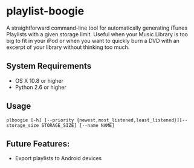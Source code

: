 playlist-boogie
===============

A straightforward command-line tool for automatically generating iTunes Playlists with a given storage limit. Useful when your Music Library is too big to fit in your iPod or when you want to quickly burn a DVD with an excerpt of your library without thinking too much.

System Requirements
-------------------

 * OS X 10.8 or higher
 * Python 2.6 or higher

Usage
-----

`plboogie [-h] [--priority {newest,most_listened,least_listened}][--storage_size STORAGE_SIZE] [--name NAME]`


Future Features:
---------------

* Export playlists to Android devices